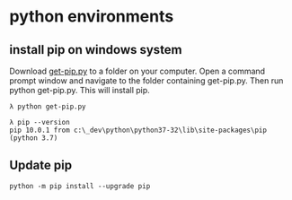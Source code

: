 # python environments

## install pip on windows system

Download [get-pip.py](https://bootstrap.pypa.io/get-pip.py) to a folder on your computer. Open a command prompt window and navigate to the folder containing get-pip.py. Then run python get-pip.py. This will install pip.

```
λ python get-pip.py
```

```
λ pip --version
pip 10.0.1 from c:\_dev\python\python37-32\lib\site-packages\pip (python 3.7)
```

## Update pip

```
python -m pip install --upgrade pip
```

